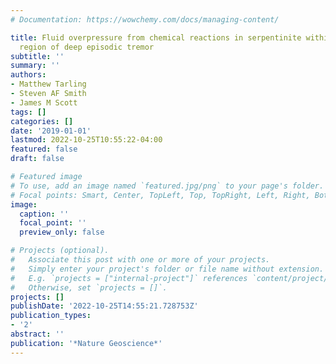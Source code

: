 ```yaml
---
# Documentation: https://wowchemy.com/docs/managing-content/

title: Fluid overpressure from chemical reactions in serpentinite within the source
  region of deep episodic tremor
subtitle: ''
summary: ''
authors:
- Matthew Tarling
- Steven AF Smith
- James M Scott
tags: []
categories: []
date: '2019-01-01'
lastmod: 2022-10-25T10:55:22-04:00
featured: false
draft: false

# Featured image
# To use, add an image named `featured.jpg/png` to your page's folder.
# Focal points: Smart, Center, TopLeft, Top, TopRight, Left, Right, BottomLeft, Bottom, BottomRight.
image:
  caption: ''
  focal_point: ''
  preview_only: false

# Projects (optional).
#   Associate this post with one or more of your projects.
#   Simply enter your project's folder or file name without extension.
#   E.g. `projects = ["internal-project"]` references `content/project/deep-learning/index.md`.
#   Otherwise, set `projects = []`.
projects: []
publishDate: '2022-10-25T14:55:21.728753Z'
publication_types:
- '2'
abstract: ''
publication: '*Nature Geoscience*'
---
```


